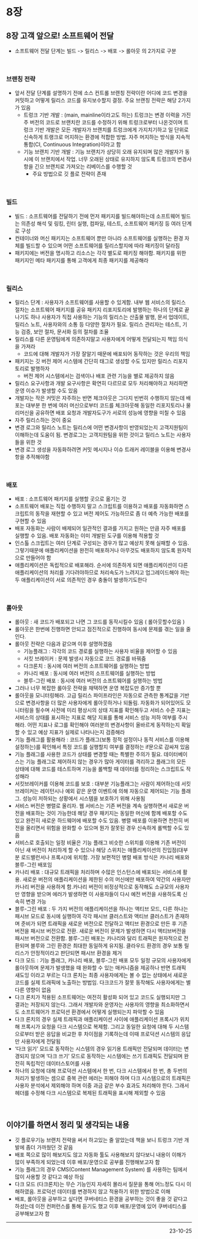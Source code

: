 # 8장

## 8장 고객 앞으로! 소프트웨어 전달
- 소프트웨어 전달 단계는 빌드 -> 릴리스 -> 배포 -> 롤아웃 의 2가지로 구분

<br>

### 브랜칭 전략
- 앞서 전달 단계를 설명하기 전에 소스 컨트롤 브랜칭 전략이란 어디에 코드 변경을 커밋하고 어떻게 릴리스 코드를 유지보수할지 결정. 주요 브랜칭 전략은 해당 2가지가 있음
    - 트렁크 기반 개발 : (main, mainline이라고도 하는) 트렁크는 변경 이력을 가진 주 버전의 코드로 브랜치란 코드를 수정하기 위해 트렁크로부터 나온것이며 트렁크 기반 개발은 모든 개발자가 브랜치를 트렁크에게 가지치기하고 일 단위로 신속하게 트랭크로 머지하는 환경에 적합한 방법. 자주 머지하는 방식을 지속적 통합(CI, Continuous Integration)이라고 함
    - 기능 브랜치 기반 개발 : 기능 브랜치가 상당히 오래 유지되며 많은 개발자가 동시에 이 브랜치에서 작업. 너무 오래된 상태로 유지하지 않도록 트렁크의 변경사항을 긴으 브랜치로 가져오는 리베이스를 수행할 것
        - 주요 방법으로 깃 플로 전략이 존재

<br>

### 빌드
- 빌드 : 소프트웨어를 전달하기 전에 먼저 패키지를 빌드해야하는데 소프트웨어 빌드는 의존성 해석 및 링킹, 린터 실행, 컴파일, 테스트, 소프트웨어 패키징 등 여러 단계로 구성
- 컨테이너와 머신 패키지는 소프트웨어 뿐만 아니라 소프트웨어를 실행하는 환경 자체를 빌드할 수 있으며 어떤 소프트웨어를 릴리스할지에 따라 패키징이 달라짐
- 패키지에는 버전을 명시하고 리소스는 각각 별도로 패키징 해야함. 패키지를 위한 패키지인 메타 패키지를 통해 고객에게 최종 패키지를 제공해라

<br>

### 릴리스
- 릴리스 단계 : 사용자가 소프트웨어를 사용할 수 있게함. 내부 웹 서비스의 릴리스 절차는 소프트웨어 패키지를 공유 패키지 리포지토리에 발행하는 하나의 단계로 끝나기도 하나 사용자가 직접 사용하는 기능의 릴리스는 산출물 발행, 문서 업데이트, 릴리스 노트, 사용자와의 소통 등 다양한 절차가 필요. 릴리스 관리자는 테스트, 기능 검증, 보안 절차, 문서화 등의 절차를 조율
- 릴리스를 다른 운영팀에게 의존하지말고 사용자에게 어떻게 전달되는지 책임 의식을 가져라 
    - 코드에 대해 개발자가 가장 잘알기 때문에 배포되어 동작하는 것은 우리의 책임
- 패키지는 깃 버전 제어 시스템에 간단히 태그로 생성할 수도 있지만 릴리스 리포지토리로 발행하자 
    - 버전 제어 시스템에서는 검색이나 배포 관련 기능을 별로 제공하지 않음
- 릴리스 요구사항과 개발 요구사항은 확연히 다르므로 모두 처리해야하고 처리하면 운영 이슈가 발생할 수도 있음
- 개발자는 작은 커밋은 자주하는 반면 체크아웃은 그다지 빈번히 수행하지 않는데 배포는 대부분 한 번에 여러 머신으로부터 코드를 체크아웃해 동일한 리포지토리나 물리머신을 공유하면 배포 요청과 개발자도구가 서로의 성능에 영향을 미칠 수 있음
- 자주 릴리스하는 것이 중요
- 변경 로그와 릴리스 노트는 릴리스에 어떤 변경사항이 반영되었는지 고객지원팀이 이해하는데 도움이 됨. 변경로그는 고객지원팀을 위한 것이고 릴리스 노트는 사용자들을 위한 것
- 변경 로그 생성을 자동화하려면 커밋 메시지나 이슈 트래커 레이블을 이용해 변경사항을 추적해야함

<br>

### 배포
- 배포 : 소프트웨어 패키지를 실행할 곳으로 옮기는 것
- 소프트웨어 배포는 직접 수행하지 말고 스크립트를 이용하고 배포를 자동화하면 스크립트의 동작을 재현할 수 있고 버전 제어도 가능하므로 좀 더 예측 가능한 배포를 구현할 수 있음
- 배포 자동화는 사람이 배제되어 일관적인 결과를 가지고 원하는 만큼 자주 배포를 실행할 수 있음. 배포 자동화는 이미 개발된 도구를 이용해 적용할 것
- 인스톨 스크립트는 여러 단계로 구성되는 경우가 많고 예상치 못해 실패할 수 있음. 그렇기때문에 애플리케이션을 완전히 배포하거나 아무것도 배포하지 않도록 원자적으로 만들어야 함
- 애플리케이션은 독립적으로 배포해라. 순서에 의존하게 되면 애플리케이션이 다른 애플리케이션의 처리를 기다려야하므로 처리속도가 느려지고 업그레이드해야 하는 두 애플리케이션이 서로 의존적인 경우 충돌이 발생하기도한다

<br>

### 롤아웃
- 롤아웃 : 새 코드가 배포되고 나면 그 코드를 동작시킬수 있음 ( 롤아웃할수있음 )
- 롤아웃은 한번에 진행하면 안되고 점진적으로 진행하여 동시에 문제를 겪는 일을 줄인다.
- 롤아웃 전략은 다음과 같으며 이후 설명하겠음
    - 기능플래그 : 각각의 코드 경로를 실행하는 사용자 비율을 제어할 수 있음
    - 서킷 브레이커 : 문제 발생시 자동으로 코드 경로를 바꿔줌
    - 다크론치 : 동시에 여러 버전의 소프트웨어를 실행하는 방법
    - 카나리 배포 : 동시에 여러 버전의 소프트웨어를 실행하는 방법
    - 블루-그린 배포 : 동시에 여러 버전의 소프트웨어를 실행하는 방법
- 그러나 너무 복잡한 롤아웃 전략을 채택하면 운영 복잡도만 증가할 뿐
- 롤아웃을 모니터링해라. 고급 릴리스 파이프라인은 자동으로 관측한 통계값을 기반으로 변경사항을 더 많은 사용자에게 롤아웃하거나 되돌림. 자동화가 되어있어도 모니터링을 필수며 사전에 미리 평상시의 상태 지표를 확인해두고 서비스 수준 지표는 서비스의 상태를 표시하는 지표로 해당 지표를 통해 서비스 성능 저하 여부를 주시해라. 어떤 지표나 로그를 확인해야 여러분의 변경사항이 올바르게 동작하는지 확일할 수 있고 예상 지표가 실제로 나타나는지 검증해라
- 기능 플래그를 활용해라 : 코드가 플래그(보통 정적 설정이나 동적 서비스를 이용해 설정하는)를 확인해서 특정 코드를 실행할지 여부를 결정하는 if문으로 감싸져 있음
- 기능 플래그를 사용한 코드가 상태를 변경할 때는 특별한 주의가 필요. 데이터베이스는 기능 플래그로 제어하지 않는 경우가 많아 게이터를 격리하고 플래그의 모든 상태에 대해 코드를 테스트하며 기능을 롤백할 때 데이터를 정리하는 스크립트도 작성해라
- 서킷브레이커를 이용해 코드를 보호 : 대부분 기능플래그는 사람이 제어하는데 서킷브레이커는 레이턴시나 예외 같은 운영 이벤트에 의해 자동으로 제어되는 기능 플래그. 성능이 저하되는 상황에서 시스템을 보호하기 위해 사용됨
- 서비스 버전은 병렬로 올리자. 웹 서비스는 기존 버전을 계속 실행하면서 새로운 버전을 배포하는 것이 가능한데 해당 경우 패키지는 동일한 머신에 함께 배포할 수도 있고 완전히 새로운 하드웨어에 배포할 수도 있음. 병렬 배포를 이용하면 천천히 버전을 올리면서 위험을 완화할 수 있으며 뭔가 잘못된 경우 신속하게 롤백할 수도 있음
- 서비스로 호출되는 일정 비율은 기능 플래그 비슷한 스위치를 이용해 기존 버전이 아닌 새 버전이 처리하게 할 수 있으나 해당 스위치는 애플리케이션의 진입점(대부분 로드밸런서나 프록시)에 위치함. 가장 보편적인 병렬 배포 방식은 카나리 배포와 블루-그린 배포임
- 카나리 배포 : 대규모 트래픽을 처리하며 수많은 인스턴스에 배포되는 서비스에 활용. 새로운 버전의 애플리케이션을 제한된 수의 머신에만 배포하여 약간의 사용자만 카나리 버전을 사용하게 함.카나리 버전이 비정상적으로 동작해도 소규모의 사용자만 영향을 받으며 에러가 발생하면 이 사용자들이 다시 예전 버전을 사용하도록 신속히 변경 가능
- 블루-그린 배포 : 두 가지 버전의 애플리케이션을 하나는 액티브 모드, 다른 하나는 패시브 모드로 동시에 실행하여 각각 패시브 클러스트와 액티브 클러스트가 존재하며 준비가 되면 트래픽을 새로운 버전으로 전달하고 액티브 환경으로 만든 후 기존 버전을 패시브 버전으로 전환. 새로운 버전이 문제가 발생하면 다시 액티브버전을 패시브 버전으로 전환함. 블루-그린 배포는 카나리와 달리 트래픽은 원자적으로 전환되며 블루와 그린 환경은 최대한 동일하게 유지됨. 클라우드 환경의 경우 보통 릴리스가 안정적이라고 판단되면 패시브 환경을 제거
- 다크 모드 : 기능 플래그, 카나리 배포, 블루-그린 배포 모두 일정 규모의 사용자에게 롤아웃하며 문제가 발생했을 때 완화할 수 있는 매커니즘을 제공하나 반면 트래픽 섀도잉 이라고 부르는 다크 론치는 최종 사용자에게는 볼 수 없는 상태에서 새로운 코드를 실제 트래픽에 노출하는 방법임. 다크코드가 잘못 동작해도 사용자에게는 별 다른 영향이 없음
- 다크 론치가 적용된 소프트웨어는 여전히 활성화 되어 있고 코드도 실행되지만 그 결과는 저장되지 않는다. 그래서 개발자와 운영자는 사용자의 영향을 최소화하면서도 소프트웨어가 프로덕션 환경에서 어떻게 실행되는지 파악할 수 있음
- 다크 론치의 경우 실제 트래픽과 애플리케이션 사이에 애플리케이션 프록시가 위치해 프록시가 요청을 다크 시스템으로 복제함. 그리고 동일한 요청에 대해 두 시스템으로부터 받은 응답을 비교한 후 차이점을 기록하는데 이때 프로덕션 시스템의 응답만 사용자에게 전달됨
- ‘다크 읽기’ 모드로 동작하는 시스템의 경우 읽기용 트래픽만 전달되며 데이터는 변경되지 않으며 ‘다크 쓰기’ 모드로 동작하는 시스템에는 쓰기 트래픽도 전달되며 완전히 독립적인 데이터스토어를 사용
- 하나의 요청에 대해 프로덕션 시스템에서 한 번, 다크 시스템에서 한 번, 총 두번의 처리가 발생하는 셈으로 중복 관련 에러는 피해야 하며 다크 시스템으로의 트래픽은 사용자 분석에서 제외해야 하며 이중 과금 같은 부수 효과도 처리해야 한다. 그래서 헤더를 수정해 다크 시스템으로 복제된 트래픽을 표시해 제외할 수 있음

<br>

## 이야기를 하면서 정리 및 생각되는 내용
- 깃 플로우기능 브랜치 전략을 써서 하고있는 줄 알았는데 책을 보니 트렁크 기반 개발에 좀더 가까웠던 것 같음
- 배포 쪽으로 많이 해보지도 않고 자동화 툴도 사용해보지 않다보니 내용이 이해가 많이 부족하게 되었는데 이후 배포/운영으로 공부를 진행해보고자 함
- 기능 플래그의 경우 CMS(Content Management System) 를 사용하는 팀에서 많이 사용할 것 같다고 예상 하심
- 다크 모드 (다크론치)는 무슨 기능인지 자세히 몰라서 질문을 통해 어느정도 다시 이해하였음. 프로덕션 데이터를 변경하지 않고 적용하기 위한 방법으로 이해
- 배포, 롤아웃을 공부하고 싶다면 쿠버네티스 환경을 공부하는 것이 좋을 것 같다고 하셨는데 이전 컨퍼런스를 통해 듣기도 했고 이후 배포/운영에 있어 쿠버네티스를 공부해보고자 함

---

<div style="text-align: right">23-10-25</div>